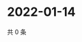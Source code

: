 # 2022-01-14

共 0 条

<!-- BEGIN WEIBO -->
<!-- 最后更新时间 Fri Jan 14 2022 14:19:03 GMT+0800 (China Standard Time) -->

<!-- END WEIBO -->

